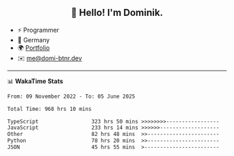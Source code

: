 <h2 align="center">👋 Hello! I'm Dominik.</h2>

- ⚡ Programmer
- 📍 Germany
- 🌍 [Portfolio](https://domi-btnr.dev)
- ✉️ [me@domi-btnr.dev](mailto://me@domi-btnr.dev)

---
📊 **WakaTime Stats**
<!--START_SECTION:waka-->

```txt
From: 09 November 2022 - To: 05 June 2025

Total Time: 968 hrs 10 mins

TypeScript                 323 hrs 50 mins >>>>>>>>-----------------   33.45 %
JavaScript                 233 hrs 14 mins >>>>>>-------------------   24.09 %
Other                      82 hrs 48 mins  >>-----------------------   08.55 %
Python                     78 hrs 20 mins  >>-----------------------   08.09 %
JSON                       45 hrs 55 mins  >------------------------   04.74 %
```

<!--END_SECTION:waka-->
